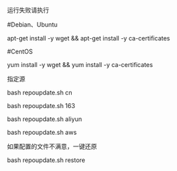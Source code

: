 运行失败请执行

#Debian、Ubuntu

apt-get install -y wget && apt-get install -y ca-certificates

#CentOS

yum install -y wget && yum install -y ca-certificates

指定源

bash repoupdate.sh cn

bash repoupdate.sh 163

bash repoupdate.sh aliyun

bash repoupdate.sh aws

如果配置的文件不满意，一键还原

bash repoupdate.sh restore
